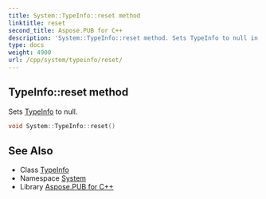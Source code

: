 ```yaml
---
title: System::TypeInfo::reset method
linktitle: reset
second_title: Aspose.PUB for C++
description: 'System::TypeInfo::reset method. Sets TypeInfo to null in C++.'
type: docs
weight: 4900
url: /cpp/system/typeinfo/reset/
---
```

## TypeInfo::reset method


Sets [TypeInfo](../) to null.

```cpp
void System::TypeInfo::reset()
```

## See Also

* Class [TypeInfo](../)
* Namespace [System](../../)
* Library [Aspose.PUB for C++](../../../)
